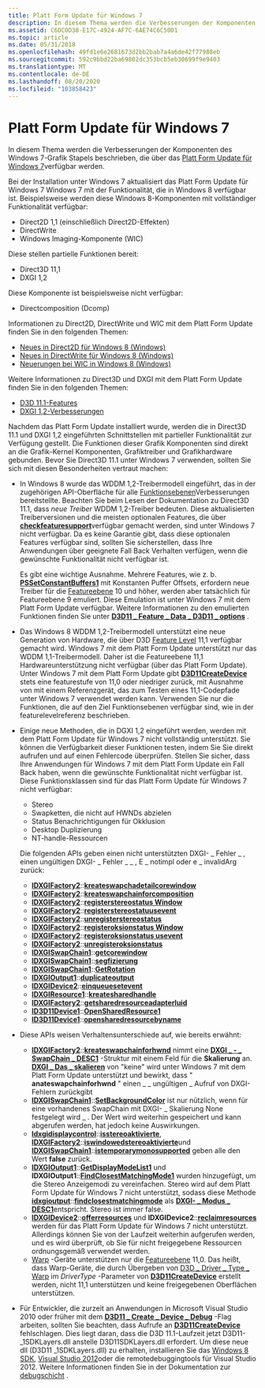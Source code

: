 ```yaml
---
title: Platt Form Update für Windows 7
description: In diesem Thema werden die Verbesserungen der Komponenten des Windows 7-Grafik Stapels beschrieben, die über das Platt Form Update für Windows 7 verfügbar werden.
ms.assetid: C6DC0D38-E17C-4924-AF7C-6AE74C6C50D1
ms.topic: article
ms.date: 05/31/2018
ms.openlocfilehash: 49fd1e6e2681673d2bb2bab7a4a6de42f77988eb
ms.sourcegitcommit: 592c9bbd22ba69802dc353bcb5eb30699f9e9403
ms.translationtype: MT
ms.contentlocale: de-DE
ms.lasthandoff: 08/20/2020
ms.locfileid: "103858423"
---
```

# <a name="platform-update-for-windows-7"></a>Platt Form Update für Windows 7

In diesem Thema werden die Verbesserungen der Komponenten des Windows 7-Grafik Stapels beschrieben, die über das [Platt Form Update für Windows 7](https://support.microsoft.com/kb/2670838)verfügbar werden.

Bei der Installation unter Windows 7 aktualisiert das Platt Form Update für Windows 7 Windows 7 mit der Funktionalität, die in Windows 8 verfügbar ist. Beispielsweise werden diese Windows 8-Komponenten mit vollständiger Funktionalität verfügbar:

-   Direct2D 1,1 (einschließlich Direct2D-Effekten)
-   DirectWrite
-   Windows Imaging-Komponente (WIC)

Diese stellen partielle Funktionen bereit:

-   Direct3D 11,1
-   DXGI 1,2

Diese Komponente ist beispielsweise nicht verfügbar:

-   Directcomposition (Dcomp)

Informationen zu Direct2D, DirectWrite und WIC mit dem Platt Form Update finden Sie in den folgenden Themen:

-   [Neues in Direct2D für Windows 8 (Windows)](/windows/desktop/Direct2D/what-s-new-in-direct2d-for-windows-8-consumer-preview)
-   [Neues in DirectWrite für Windows 8 (Windows)](/windows/desktop/DirectWrite/what-s-new-in-directwrite-for-windows-8-consumer-preview)
-   [Neuerungen bei WIC in Windows 8 (Windows)](/previous-versions//hh994467(v=vs.85))

Weitere Informationen zu Direct3D und DXGI mit dem Platt Form Update finden Sie in den folgenden Themen:

-   [D3D 11.1-Features](/windows/desktop/direct3d11/direct3d-11-1-features)
-   [DXGI 1,2-Verbesserungen](/windows/desktop/direct3ddxgi/dxgi-1-2-improvements)

Nachdem das Platt Form Update installiert wurde, werden die in Direct3D 11.1 und DXGI 1,2 eingeführten Schnittstellen mit partieller Funktionalität zur Verfügung gestellt. Die Funktionen dieser Grafik Komponenten sind direkt an die Grafik-Kernel Komponenten, Grafiktreiber und Grafikhardware gebunden. Bevor Sie Direct3D 11.1 unter Windows 7 verwenden, sollten Sie sich mit diesen Besonderheiten vertraut machen:

-   In Windows 8 wurde das WDDM 1,2-Treibermodell eingeführt, das in der zugehörigen API-Oberfläche für alle [Funktionsebenen](/windows/desktop/direct3d11/overviews-direct3d-11-devices-downlevel-intro)Verbesserungen bereitstellte. Beachten Sie beim Lesen der Dokumentation zu Direct3D 11.1, dass *neue Treiber* WDDM 1,2-Treiber bedeuten. Diese aktualisierten Treiberversionen und die meisten optionalen Features, die über [**checkfeaturesupport**](/windows/desktop/api/d3d11/nf-d3d11-id3d11device-checkfeaturesupport)verfügbar gemacht werden, sind unter Windows 7 nicht verfügbar. Da es keine Garantie gibt, dass diese optionalen Features verfügbar sind, sollten Sie sicherstellen, dass Ihre Anwendungen über geeignete Fall Back Verhalten verfügen, wenn die gewünschte Funktionalität nicht verfügbar ist.

    Es gibt eine wichtige Ausnahme. Mehrere Features, wie z. b. [**PSSetConstantBuffers1**](/windows/desktop/api/d3d11_1/nf-d3d11_1-id3d11devicecontext1-pssetconstantbuffers1) mit Konstanten Puffer Offsets, erfordern neue Treiber für die [Featureebene](/windows/desktop/direct3d11/overviews-direct3d-11-devices-downlevel-intro) 10 und höher, werden aber tatsächlich für Featureebene 9 emuliert. Diese Emulation ist unter Windows 7 mit dem Platt Form Update verfügbar. Weitere Informationen zu den emulierten Funktionen finden Sie unter [**D3D11 \_ Feature \_ Data \_ D3D11 \_ options**](/windows/desktop/api/d3d11/ns-d3d11-d3d11_feature_data_d3d11_options) .

-   Das Windows 8 WDDM 1,2-Treibermodell unterstützt eine neue Generation von Hardware, die über D3D [Feature Level](/windows/desktop/direct3d11/overviews-direct3d-11-devices-downlevel-intro) 11,1 verfügbar gemacht wird. Windows 7 mit dem Platt Form Update unterstützt nur das WDDM 1,1-Treibermodell. Daher ist die Featureebene 11,1 Hardwareunterstützung nicht verfügbar (über das Platt Form Update). Unter Windows 7 mit dem Platt Form Update gibt [**D3D11CreateDevice**](/windows/desktop/api/d3d11/nf-d3d11-d3d11createdevice) stets eine featurestufe von 11,0 oder niedriger zurück, mit Ausnahme von mit einem Referenzgerät, das zum Testen eines 11,1-Codepfade unter Windows 7 verwendet werden kann. Verwenden Sie nur die Funktionen, die auf den Ziel Funktionsebenen verfügbar sind, wie in der featurelevelreferenz beschrieben.
-   Einige neue Methoden, die in DGXI 1,2 eingeführt werden, werden mit dem Platt Form Update für Windows 7 nicht vollständig unterstützt. Sie können die Verfügbarkeit dieser Funktionen testen, indem Sie Sie direkt aufrufen und auf einen Fehlercode überprüfen. Stellen Sie sicher, dass Ihre Anwendungen für Windows 7 mit dem Platt Form Update ein Fall Back haben, wenn die gewünschte Funktionalität nicht verfügbar ist. Diese Funktionsklassen sind für das Platt Form Update für Windows 7 nicht verfügbar:

    -   Stereo
    -   Swapketten, die nicht auf HWNDs abzielen
    -   Status Benachrichtigungen für Okklusion
    -   Desktop Duplizierung
    -   NT-handle-Ressourcen

    Die folgenden APIs geben einen nicht unterstützten DXGI- \_ Fehler \_ , einen ungültigen DXGI- \_ Fehler \_ \_ , E \_ notimpl oder e \_ invalidArg zurück:

    -   [**IDXGIFactory2**](/windows/desktop/api/dxgi1_2/nn-dxgi1_2-idxgifactory2)::[**kreateswapchadetailcorewindow**](/windows/desktop/api/dxgi1_2/nf-dxgi1_2-idxgifactory2-createswapchainforcorewindow)
    -   [**IDXGIFactory2**](/windows/desktop/api/dxgi1_2/nn-dxgi1_2-idxgifactory2)::[**kreateswapchainforcomposition**](/windows/desktop/api/dxgi1_2/nf-dxgi1_2-idxgifactory2-createswapchainforcomposition)
    -   [**IDXGIFactory2**](/windows/desktop/api/dxgi1_2/nn-dxgi1_2-idxgifactory2)::[**registerstereostatus Window**](/windows/desktop/api/dxgi1_2/nf-dxgi1_2-idxgifactory2-registerstereostatuswindow)
    -   [**IDXGIFactory2**](/windows/desktop/api/dxgi1_2/nn-dxgi1_2-idxgifactory2)::[**registerstereostatuusevent**](/windows/desktop/api/dxgi1_2/nf-dxgi1_2-idxgifactory2-registerstereostatusevent)
    -   [**IDXGIFactory2**](/windows/desktop/api/dxgi1_2/nn-dxgi1_2-idxgifactory2)::[**unregisterstereostatus**](/windows/desktop/api/dxgi1_2/nf-dxgi1_2-idxgifactory2-unregisterstereostatus)
    -   [**IDXGIFactory2**](/windows/desktop/api/dxgi1_2/nn-dxgi1_2-idxgifactory2)::[**registeroksionstatus Window**](/windows/desktop/api/dxgi1_2/nf-dxgi1_2-idxgifactory2-registerocclusionstatuswindow)
    -   [**IDXGIFactory2**](/windows/desktop/api/dxgi1_2/nn-dxgi1_2-idxgifactory2)::[**registeroksionstatus usevent**](/windows/desktop/api/dxgi1_2/nf-dxgi1_2-idxgifactory2-registerocclusionstatusevent)
    -   [**IDXGIFactory2**](/windows/desktop/api/dxgi1_2/nn-dxgi1_2-idxgifactory2)::[**unregisteroksionstatus**](/windows/desktop/api/dxgi1_2/nf-dxgi1_2-idxgifactory2-unregisterocclusionstatus)
    -   [**IDXGISwapChain1**](/windows/desktop/api/dxgi1_2/nn-dxgi1_2-idxgiswapchain1)::[**getcorewindow**](/windows/desktop/api/dxgi1_2/nf-dxgi1_2-idxgiswapchain1-getcorewindow)
    -   [**IDXGISwapChain1**](/windows/desktop/api/dxgi1_2/nn-dxgi1_2-idxgiswapchain1)::[**segfizierung**](/windows/desktop/api/dxgi1_2/nf-dxgi1_2-idxgiswapchain1-setrotation)
    -   [**IDXGISwapChain1**](/windows/desktop/api/dxgi1_2/nn-dxgi1_2-idxgiswapchain1)::[**GetRotation**](/windows/desktop/api/dxgi1_2/nf-dxgi1_2-idxgiswapchain1-getrotation)
    -   [**IDXGIOutput1**](/windows/desktop/api/dxgi1_2/nn-dxgi1_2-idxgioutput1)::[**duplicateoutput**](/windows/desktop/api/dxgi1_2/nf-dxgi1_2-idxgioutput1-duplicateoutput)
    -   [**IDXGIDevice2**](/windows/desktop/api/dxgi1_2/nn-dxgi1_2-idxgidevice2)::[**einqueuesetevent**](/windows/desktop/api/dxgi1_2/nf-dxgi1_2-idxgidevice2-enqueuesetevent)
    -   [**IDXGIResource1**](/windows/desktop/api/dxgi1_2/nn-dxgi1_2-idxgiresource1)::[**kreatesharedhandle**](/windows/desktop/api/dxgi1_2/nf-dxgi1_2-idxgiresource1-createsharedhandle)
    -   [**IDXGIFactory2**](/windows/desktop/api/dxgi1_2/nn-dxgi1_2-idxgifactory2)::[**getsharedresourceadapterluid**](/windows/desktop/api/dxgi1_2/nf-dxgi1_2-idxgifactory2-getsharedresourceadapterluid)
    -   [**ID3D11Device1**](/windows/desktop/api/d3d11_1/nn-d3d11_1-id3d11device1)::[**OpenSharedResource1**](/windows/desktop/api/d3d11_1/nf-d3d11_1-id3d11device1-opensharedresource1)
    -   [**ID3D11Device1**](/windows/desktop/api/d3d11_1/nn-d3d11_1-id3d11device1)::[**opensharedresourcebyname**](/windows/desktop/api/d3d11_1/nf-d3d11_1-id3d11device1-opensharedresourcebyname)

-   Diese APIs weisen Verhaltensunterschiede auf, wie bereits erwähnt:
    -   [**IDXGIFactory2**](/windows/desktop/api/dxgi1_2/nn-dxgi1_2-idxgifactory2)::[**kreateswapchainforhwnd**](/windows/desktop/api/dxgi1_2/nf-dxgi1_2-idxgifactory2-createswapchainforhwnd) nimmt eine [**DXGI \_ - \_ SwapChain \_ DESC1**](/windows/desktop/api/dxgi1_2/ns-dxgi1_2-dxgi_swap_chain_desc1) -Struktur mit einem Feld für die **Skalierung** an. [**DXGI \_ Das \_ skalieren**](/windows/desktop/api/dxgi1_2/ne-dxgi1_2-dxgi_scaling) von "keine" wird unter Windows 7 mit dem Platt Form Update unterstützt und bewirkt, dass " **anateswapchainforhwnd** " einen \_ \_ ungültigen \_ Aufruf von DXGI-Fehlern zurückgibt
    -   [**IDXGISwapChain1**](/windows/desktop/api/dxgi1_2/nn-dxgi1_2-idxgiswapchain1)::[**SetBackgroundColor**](/windows/desktop/api/dxgi1_2/nf-dxgi1_2-idxgiswapchain1-setbackgroundcolor) ist nur nützlich, wenn für eine vorhandenes SwapChain mit DXGI- \_ Skalierung None festgelegt wird \_ . Der Wert wird weiterhin gespeichert und kann abgerufen werden, hat jedoch keine Auswirkungen.
    -   [**Idxgidisplaycontrol**](/windows/desktop/api/dxgi1_2/nn-dxgi1_2-idxgidisplaycontrol)::[**isstereoaktivierte**](/windows/desktop/api/dxgi1_2/nf-dxgi1_2-idxgidisplaycontrol-isstereoenabled), [**IDXGIFactory2**](/windows/desktop/api/dxgi1_2/nn-dxgi1_2-idxgifactory2)::[**iswindowedstereoaktivierte**](/windows/desktop/api/dxgi1_2/nf-dxgi1_2-idxgifactory2-iswindowedstereoenabled)und [**IDXGISwapChain1**](/windows/desktop/api/dxgi1_2/nn-dxgi1_2-idxgiswapchain1)::[**istemporarymonosupported**](/windows/desktop/api/dxgi1_2/nf-dxgi1_2-idxgiswapchain1-istemporarymonosupported) geben alle den Wert **false** zurück.
    -   [**IDXGIOutput1**](/windows/desktop/api/dxgi1_2/nn-dxgi1_2-idxgioutput1)::[**GetDisplayModeList1**](/windows/desktop/api/dxgi1_2/nf-dxgi1_2-idxgioutput1-getdisplaymodelist1) und **IDXGIOutput1**::[**FindClosestMatchingMode1**](/windows/desktop/api/dxgi1_2/nf-dxgi1_2-idxgioutput1-findclosestmatchingmode1) wurden hinzugefügt, um die Stereo Anzeigemodi zu vereinfachen. Stereo wird auf dem Platt Form Update für Windows 7 nicht unterstützt, sodass diese Methode [**idxgioutput**](/windows/desktop/api/dxgi/nn-dxgi-idxgioutput)::[**findclosestmatchingmode**](/windows/desktop/api/dxgi/nf-dxgi-idxgioutput-findclosestmatchingmode) als [**DXGI- \_ Modus \_ DESC1**](/windows/desktop/api/dxgi1_2/ns-dxgi1_2-dxgi_mode_desc1)entspricht. Stereo ist immer false.
    -   [**IDXGIDevice2**](/windows/desktop/api/dxgi1_2/nn-dxgi1_2-idxgidevice2)::[**offerresources**](/windows/desktop/api/dxgi1_2/nf-dxgi1_2-idxgidevice2-offerresources) und **IDXGIDevice2**::[**reclaimresources**](/windows/desktop/api/dxgi1_2/nf-dxgi1_2-idxgidevice2-reclaimresources) werden für das Platt Form Update für Windows 7 nicht unterstützt. Allerdings können Sie von der Laufzeit weiterhin aufgerufen werden, und es wird überprüft, ob Sie für nicht freigegebene Ressourcen ordnungsgemäß verwendet werden.
    -   [Warp](/windows/desktop/direct3d11/overviews-direct3d-11-devices-create-warp) -Geräte unterstützen nur die [Featureebene](/windows/desktop/direct3d11/overviews-direct3d-11-devices-downlevel-intro) 11,0. Das heißt, dass Warp-Geräte, die durch Übergeben von [D3D \_ Driver \_ Type \_ Warp](/windows/desktop/api/d3dcommon/ne-d3dcommon-d3d_driver_type) im *DriverType* -Parameter von [**D3D11CreateDevice**](/windows/desktop/api/d3d11/nf-d3d11-d3d11createdevice) erstellt werden, nicht 11,1 unterstützen und keine freigegebenen Oberflächen unterstützen.
-   Für Entwickler, die zurzeit an Anwendungen in Microsoft Visual Studio 2010 oder früher mit dem [**D3D11 \_ Create \_ Device \_ Debug**](/windows/desktop/api/d3d11/ne-d3d11-d3d11_create_device_flag) -Flag arbeiten, sollten Sie beachten, dass Aufrufe an [**D3D11CreateDevice**](/windows/desktop/api/d3d11/nf-d3d11-d3d11createdevice) fehlschlagen. Dies liegt daran, dass die D3D 11.1-Laufzeit jetzt D3D11- \_1SDKLayers.dll anstelle D3D11SDKLayers.dll erfordert. Um diese neue dll (D3D11 \_1SDKLayers.dll) zu erhalten, installieren Sie das [Windows 8 SDK](https://dev.windows.com/downloads/windows-8-sdk), [Visual Studio 2012](https://www.microsoft.com/visualstudio/eng/downloads)oder die remotedebuggingtools für Visual Studio 2012. Weitere Informationen finden Sie in der Dokumentation zur [debugschicht](/windows/desktop/direct3d11/overviews-direct3d-11-devices-layers) .

 

 